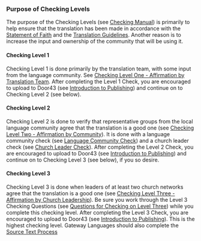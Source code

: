 
### Purpose of Checking Levels

The purpose of the Checking Levels (see [Checking Manual](../../checking/intro-check/01.md)) is primarily to help ensure that the translation has been made in accordance with the [Statement of Faith](../../intro/statement-of-faith/01.md) and the [Translation Guidelines](../../intro/translation-guidelines/01.md). Another reason is to increase the input and ownership of the community that will be using it.

#### Checking Level 1

Checking Level 1 is done primarily by the translation team, with some input from the language community. See [Checking Level One - Affirmation by Translation Team](../../checking/level1/01.md). After completing the Level 1 Check, you are encouraged to upload to Door43 (see [Introduction to Publishing](../intro-publishing/01.md)) and continue on to Checking Level 2 (see below).

#### Checking Level 2

Checking Level 2 is done to verify that representative groups from the local language community agree that the translation is a good one (see [Checking Level Two - Affirmation by Community](../../checking/level2/01.md)). It is done with a language community check (see [Language Community Check](../../checking/language-community-check/01.md)) and a church leader check (see [Church Leader Check](../../checking/church-leader-check/01.md)). After completing the Level 2 Check, you are encouraged to upload to Door43 (see [Introduction to Publishing](../intro-publishing/01.md)) and continue on to Checking Level 3 (see below), if you so desire.

#### Checking Level 3

Checking Level 3 is done when leaders of at least two church networks agree that the translation is a good one (see [Checking Level Three - Affirmation by Church Leadership](../../checking/level3/01.md)). Be sure you work through the Level 3 Checking Questions (see [Questions for Checking on Level Three](../../checking/level3-questions/01.md)) while you complete this checking level. After completing the Level 3 Check, you are encouraged to upload to Door43 (see [Introduction to Publishing](../intro-publishing/01.md)). This is the highest checking level. Gateway Languages should also complete the [Source Text Process](../source-text-process/01.md)